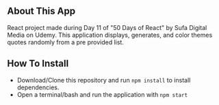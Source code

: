## About This App
React project made during Day 11 of "50 Days of React" by Sufa Digital Media on Udemy.
This application displays, generates, and color themes quotes randomly from a pre provided list.

## How To Install
- Download/Clone this repository and run `npm install` to install dependencies.
- Open a terminal/bash and run the application with `npm start`
